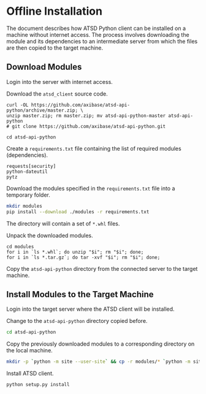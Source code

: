 # Offline Installation

The document describes how ATSD Python client can be installed on a machine without internet access. The process involves downloading the module and its dependencies to an intermediate server from which the files are then copied to the target machine.

## Download Modules

Login into the server with internet access.

Download the `atsd_client` source code.

```
curl -OL https://github.com/axibase/atsd-api-python/archive/master.zip; \
unzip master.zip; rm master.zip; mv atsd-api-python-master atsd-api-python
# git clone https://github.com/axibase/atsd-api-python.git
```

```
cd atsd-api-python
```

Create a `requirements.txt` file containing the list of required modules (dependencies).

```
requests[security]
python-dateutil
pytz
```

Download the modules specified in the `requirements.txt` file into a temporary folder.

```sh
mkdir modules
pip install --download ./modules -r requirements.txt
```

The directory will contain a set of `*.whl` files.

Unpack the downloaded modules.

```
cd modules
for i in `ls *.whl`; do unzip "$i"; rm "$i"; done;
for i in `ls *.tar.gz`; do tar -xvf "$i"; rm "$i"; done;
```

Copy the `atsd-api-python` directory from the connected server to the target machine.

## Install Modules to the Target Machine

Login into the target server where the ATSD client will be installed.

Change to the `atsd-api-python` directory copied before.

```sh
cd atsd-api-python
```

Copy the previously downloaded modules to a corresponding directory on the local machine.

```sh
mkdir -p `python -m site --user-site` && cp -r modules/* `python -m site --user-site`
```

Install ATSD client.

```sh
python setup.py install
```

